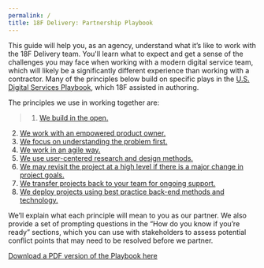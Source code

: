 ```yaml
---
permalink: /
title: 18F Delivery: Partnership Playbook
---
```

This guide will help you, as an agency, understand what it’s like to work with the 18F Delivery team. You'll learn what to expect and get a sense of the challenges you may face when working with a modern digital service team, which will likely be a significantly different experience than working with a contractor. Many of the principles below build on specific plays in the [U.S. Digital Services Playbook](https://playbook.cio.gov), which 18F assisted in authoring.

The principles we use in working together are:

>1. [We build in the open.]({{site.baseurl}}/1-build-in-the-open/)
2. [We work with an empowered product owner.]({{site.baseurl}}/2-empowered-product-owner/)
3. [We focus on understanding the problem first.]({{site.baseurl}}/3-problem-first/)
4. [We work in an agile way.]({{site.baseurl}}/4-agile/)
5. [We use user-centered research and design methods.]({{site.baseurl}}/5-user-centered-design/)
6. [We may revisit the project at a high level if there is a major change in project goals.]({{site.baseurl}}/6-revisit-if-major-goals-change/)
7. [We transfer projects back to your team for ongoing support.]({{site.baseurl}}/7-transfer-projects-back/)
8. [We deploy projects using best practice back-end methods and technology.]({{site.baseurl}}/8-best-practice-back-end/)

We’ll explain what each principle will mean to you as our partner. We also provide a set of prompting questions in the “How do you know if you’re ready” sections, which you can use with stakeholders to assess potential conflict points that may need to be resolved before we partner.

[Download a PDF version of the Playbook here]({{site.baseurl}}/18FPartnershipPlaybook.pdf)
